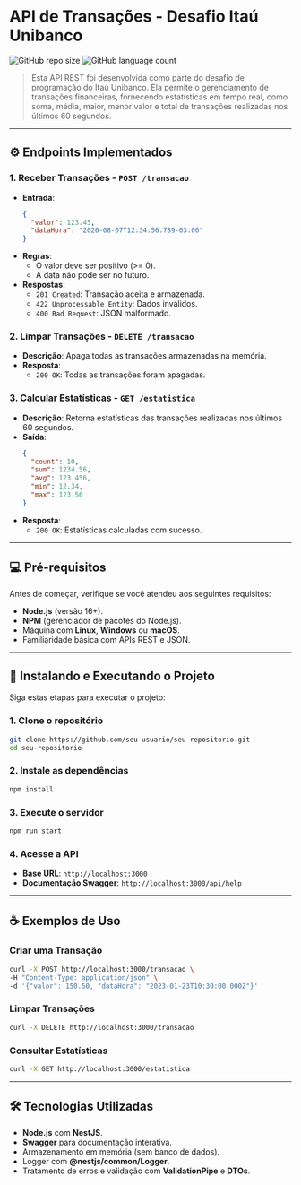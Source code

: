 # API de Transações - Desafio Itaú Unibanco

![GitHub repo size](https://img.shields.io/github/repo-size/gbrmaia/desafio-itau?style=for-the-badge)
![GitHub language count](https://img.shields.io/github/languages/count/gbrmaia/desafio-itau?style=for-the-badge)

> Esta API REST foi desenvolvida como parte do desafio de programação do Itaú Unibanco. Ela permite o gerenciamento de transações financeiras, fornecendo estatísticas em tempo real, como soma, média, maior, menor valor e total de transações realizadas nos últimos 60 segundos.

---

## ⚙️ Endpoints Implementados

### 1. **Receber Transações - `POST /transacao`**
   - **Entrada**:
     ```json
     {
       "valor": 123.45,
       "dataHora": "2020-08-07T12:34:56.789-03:00"
     }
     ```
   - **Regras**:
     - O valor deve ser positivo (>= 0).
     - A data não pode ser no futuro.
   - **Respostas**:
     - `201 Created`: Transação aceita e armazenada.
     - `422 Unprocessable Entity`: Dados inválidos.
     - `400 Bad Request`: JSON malformado.

### 2. **Limpar Transações - `DELETE /transacao`**
   - **Descrição**: Apaga todas as transações armazenadas na memória.
   - **Resposta**:
     - `200 OK`: Todas as transações foram apagadas.

### 3. **Calcular Estatísticas - `GET /estatistica`**
   - **Descrição**: Retorna estatísticas das transações realizadas nos últimos 60 segundos.
   - **Saída**:
     ```json
     {
       "count": 10,
       "sum": 1234.56,
       "avg": 123.456,
       "min": 12.34,
       "max": 123.56
     }
     ```
   - **Resposta**:
     - `200 OK`: Estatísticas calculadas com sucesso.

---

## 💻 Pré-requisitos

Antes de começar, verifique se você atendeu aos seguintes requisitos:

- **Node.js** (versão 16+).
- **NPM** (gerenciador de pacotes do Node.js).
- Máquina com **Linux**, **Windows** ou **macOS**.
- Familiaridade básica com APIs REST e JSON.

---

## 🚀 Instalando e Executando o Projeto

Siga estas etapas para executar o projeto:

### 1. Clone o repositório
```bash
git clone https://github.com/seu-usuario/seu-repositorio.git
cd seu-repositorio
```

### 2. Instale as dependências
```bash
npm install
```

### 3. Execute o servidor
```bash
npm run start
```

### 4. Acesse a API
- **Base URL**: `http://localhost:3000`
- **Documentação Swagger**: `http://localhost:3000/api/help`

---

## ☕ Exemplos de Uso

### Criar uma Transação
```bash
curl -X POST http://localhost:3000/transacao \
-H "Content-Type: application/json" \
-d '{"valor": 150.50, "dataHora": "2023-01-23T10:30:00.000Z"}'
```

### Limpar Transações
```bash
curl -X DELETE http://localhost:3000/transacao
```

### Consultar Estatísticas
```bash
curl -X GET http://localhost:3000/estatistica
```

---

## 🛠️ Tecnologias Utilizadas

- **Node.js** com **NestJS**.
- **Swagger** para documentação interativa.
- Armazenamento em memória (sem banco de dados).
- Logger com **@nestjs/common/Logger**.
- Tratamento de erros e validação com **ValidationPipe** e **DTOs**.
